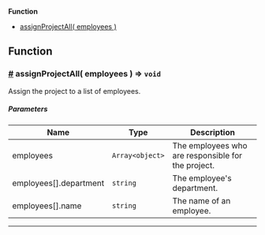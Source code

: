 **Function**

- [assignProjectAll( employees )](#assignProjectAll)

## Function

### <a id="assignProjectAll" href="#assignProjectAll">#</a> assignProjectAll( employees ) ⇒ `void`

Assign the project to a list of employees.

##### Parameters

| Name                   | Type            | Description                                        |
| ---------------------- | --------------- | -------------------------------------------------- |
| employees              | `Array<object>` | The employees who are responsible for the project. |
| employees[].department | `string`        | The employee's department.                         |
| employees[].name       | `string`        | The name of an employee.                           |

---
